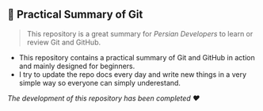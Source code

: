 ## :page_facing_up: Practical Summary of Git
> This repository is a great summary for _Persian Developers_ to learn or review Git and GitHub.

- This repository contains a practical summary of Git and GitHub in action and mainly designed for beginners.
- I try to update the repo docs every day and write new things in a very simple way so everyone can simply underestand.

_The development of this repository has been completed ❤_
